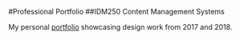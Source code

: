 #Professional Portfolio
##IDM250 Content Management Systems

My personal [portfolio](http://alsid.design) showcasing design work from 2017 and 2018.